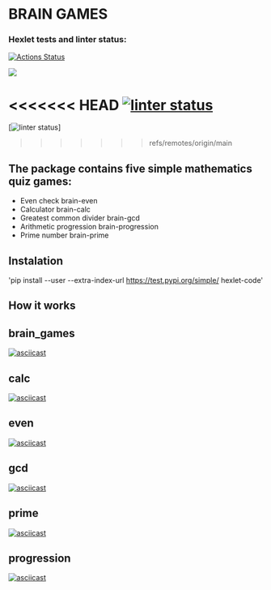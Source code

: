 # BRAIN GAMES

### Hexlet tests and linter status:
[![Actions Status](https://github.com/Krushovice/python-project-49/workflows/hexlet-check/badge.svg)](https://github.com/Krushovice/python-project-49/actions)

<a href="https://codeclimate.com/github/Krushovice/python-project-49/maintainability"><img src="https://api.codeclimate.com/v1/badges/b03106cd5249ab4c3dba/maintainability" /></a>

<<<<<<< HEAD
[![linter status](https://github.com/Krushovice/python-project-49/workflows/pyci/badge.svg)](https://github.com/Krushovice/python-project-49/actions/workflows/pyci.yml)
=======
[![linter status](https://github.com/Krushovice/python-project-49/workflows/pyci/badge.svg)]
>>>>>>> refs/remotes/origin/main


## The package contains five simple mathematics quiz games:

* Even check brain-even
* Calculator brain-calc
* Greatest common divider brain-gcd
* Arithmetic progression brain-progression
* Prime number brain-prime


## Instalation

'pip install --user --extra-index-url https://test.pypi.org/simple/ hexlet-code'


## How it works
## brain_games
[![asciicast](https://asciinema.org/a/3ge3JzY8vncjip4pjg9u2MrAe.svg)](https://asciinema.org/a/3ge3JzY8vncjip4pjg9u2MrAe)

## calc
[![asciicast](https://asciinema.org/a/RhEOwpgTGe7AaBaS5qgLptKk3.svg)](https://asciinema.org/a/RhEOwpgTGe7AaBaS5qgLptKk3)

## even
[![asciicast](https://asciinema.org/a/aZy2DMbYb7Dzm52QYCKBSAqlf.svg)](https://asciinema.org/a/aZy2DMbYb7Dzm52QYCKBSAqlf)

## gcd
[![asciicast](https://asciinema.org/a/rBVz1kjXjHMHYBdkw0eDq3Ewx.svg)](https://asciinema.org/a/rBVz1kjXjHMHYBdkw0eDq3Ewx)

## prime
[![asciicast](https://asciinema.org/a/wlHHTaiyWpLZXgvCIBej8UtKy.svg)](https://asciinema.org/a/wlHHTaiyWpLZXgvCIBej8UtKy)

## progression
[![asciicast](https://asciinema.org/a/DjgMyjYNAk4Iwj2ORUjGudros.svg)](https://asciinema.org/a/DjgMyjYNAk4Iwj2ORUjGudros)
